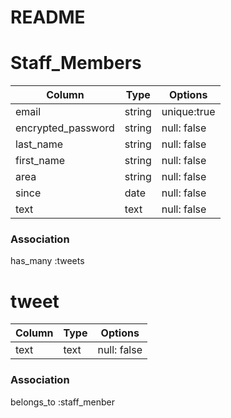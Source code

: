 # README

# Staff_Members
| Column             | Type   | Options     | 
| ------------------ | ------ | ----------- | 
| email              | string | unique:true | 
| encrypted_password | string | null: false | 
| last_name          | string | null: false | 
| first_name         | string | null: false | 
| area               | string | null: false | 
| since              | date   | null: false | 
| text               | text   | null: false | 

### Association
has_many :tweets

# tweet
| Column | Type | Options     | 
| ------ | ---- | ----------- | 
| text   | text | null: false | 

### Association
belongs_to :staff_menber


# user
| Column             | Type    | Options     | 
| ------------------ | ------- | ----------- | 
| email              | string  | null: false | 
| encrypted_password | string  | null: false | 
| last_name          | string  | null: false | 
| first_name1        | string  | null: false | 
| first_name2        | string  | null: false | 
| anniversary        | date    |             | 
| area               | integer | null: false | 

# tag